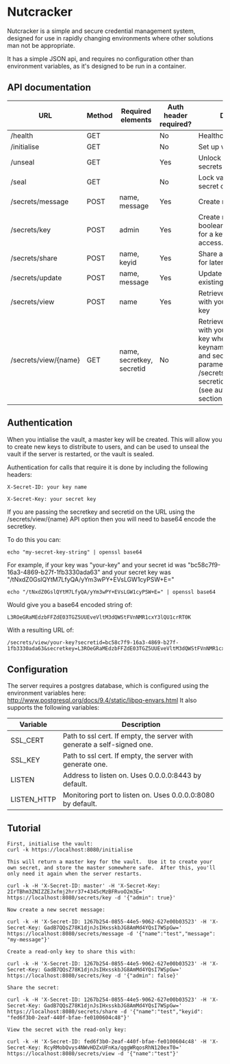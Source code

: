 # Nutcracker

Nutcracker is a simple and secure credential management system, designed for use in rapidly changing environments where other solutions man not be appropriate.

It has a simple JSON api, and requires no configuration other than environment variables, as it's designed to be run in a container.

## API documentation

| URL                     | Method | Required elements | Auth header required? | Description                                                        |
|-------------------------|--------|-------------------|-----------------------|--------------------------------------------------------------------|
| /health                 | GET    |                   | No                    | Healthcheck                                                        |
| /initialise             | GET    |                   | No                    | Set up vault credentials                                           |
| /unseal                 | GET    |                   | Yes                   | Unlock vault so that secrets can be created                        |
| /seal                   | GET    |                   | No                    | Lock vault to prevent secret creation                              |
| /secrets/message        | POST   | name, message     | Yes                   | Create new secret                                                  |
| /secrets/key            | POST   | admin             | Yes                   | Create new key.  Set the boolean "admin" to true for a key with write access.      |
| /secrets/share          | POST   | name, keyid       | Yes                   | Share a secret with a key for later retrieval                      |
| /secrets/update         | POST   | name, message     | Yes                   | Update the content of an existing key                              |
| /secrets/view           | POST   | name              | Yes                   | Retrieve a secret shared with your authentication key              |
| /secrets/view/{name}    | GET    | name, secretkey, secretid  | No                    | Retrieve a secret shared with your authentication key where {name} is the keyname and secretid and secretkey are url parameters. e.g. /secrets/view/name?secretid=...&secretkey=... (see authentication section for more details). |

## Authentication

When you intialise the vault, a master key will be created.
This will allow you to create new keys to distribute to users, and can be used to unseal the vault if the server is restarted, or the vault is sealed.

Authentication for calls that require it is done by including the following headers:

```X-Secret-ID: your key name```

```X-Secret-Key: your secret key```

If you are passing the secretkey and secretid on the URL using the /secrets/view/{name} API option then you will need to base64 encode the secretkey.

To do this you can:

```
echo "my-secret-key-string" | openssl base64
```

For example, if your key was "your-key" and your secret id was "bc58c7f9-16a3-4869-b27f-1fb3330ada63" and your secret key was "/tNxdZ0GslQYtM7LfyQA/yYm3wPY+EVsLGW1cyPSW+E="

```
echo "/tNxdZ0GslQYtM7LfyQA/yYm3wPY+EVsLGW1cyPSW+E=" | openssl base64
```

Would give you a base64 encoded string of:

```
L3ROeGRaMEdzbFFZdE03TGZ5UUEveVltM3dQWStFVnNMR1cxY3lQU1crRT0K
```

With a resulting URL of:

```
/secrets/view/your-key?secretid=bc58c7f9-16a3-4869-b27f-1fb3330ada63&secretkey=L3ROeGRaMEdzbFFZdE03TGZ5UUEveVltM3dQWStFVnNMR1cxY3lQU1crRT0K
```


## Configuration

The server requires a postgres database, which is configured using the environment variables here: http://www.postgresql.org/docs/9.4/static/libpq-envars.html
It also supports the following variables:

| Variable | Description |
|----------|-------------|
| SSL_CERT | Path to ssl cert.  If empty, the server with generate a self-signed one. |
| SSL_KEY  | Path to ssl cert.  If empty, the server with generate one. |
| LISTEN   | Address to listen on.  Uses 0.0.0.0:8443 by default. |
| LISTEN_HTTP   | Monitoring port to listen on.  Uses 0.0.0.0:8080 by default. |

## Tutorial

```
First, initialise the vault:
curl -k https://localhost:8080/initialise

This will return a master key for the vault.  Use it to create your own secret, and store the master somewhere safe.  After this, you'll only need it again when the server restarts.

curl -k -H 'X-Secret-ID: master' -H 'X-Secret-Key: 2IrTBhm3ZNIZZEJxfmj2hrr37+4345cMzBFRvoO2m3E=' https://localhost:8080/secrets/key -d '{"admin": true}'

Now create a new secret message:

curl -k -H 'X-Secret-ID: 1267b254-0855-44e5-9062-627e00b03523' -H 'X-Secret-Key: GadB7QQsZ78K1djnJsIHxsskbJG8AmMd4YQsI7WSpGw=' https://localhost:8080/secrets/message -d '{"name":"test","message": "my-message"}'

Create a read-only key to share this with:

curl -k -H 'X-Secret-ID: 1267b254-0855-44e5-9062-627e00b03523' -H 'X-Secret-Key: GadB7QQsZ78K1djnJsIHxsskbJG8AmMd4YQsI7WSpGw=' https://localhost:8080/secrets/key -d '{"admin": false}'

Share the secret:

curl -k -H 'X-Secret-ID: 1267b254-0855-44e5-9062-627e00b03523' -H 'X-Secret-Key: GadB7QQsZ78K1djnJsIHxsskbJG8AmMd4YQsI7WSpGw=' https://localhost:8080/secrets/share -d '{"name":"test","keyid": "fed6f3b0-2eaf-440f-bfae-fe0100604c48"}'

View the secret with the read-only key:

curl -k -H 'X-Secret-ID: fed6f3b0-2eaf-440f-bfae-fe0100604c48' -H 'X-Secret-Key: RcyRMobQvys4NWvHDZxUFnKa/qggWRqosRhN120exT0=' https://localhost:8080/secrets/view -d '{"name":"test"}'
```
